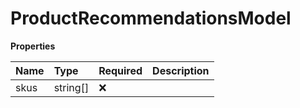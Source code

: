 # ProductRecommendationsModel

**Properties**

| Name | Type     | Required | Description |
| :--- | :------- | :------- | :---------- |
| skus | string[] | ❌       |             |
